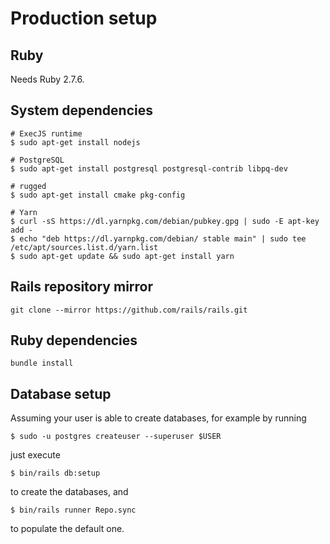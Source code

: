 # Production setup

## Ruby

Needs Ruby 2.7.6.

## System dependencies

```
# ExecJS runtime
$ sudo apt-get install nodejs

# PostgreSQL
$ sudo apt-get install postgresql postgresql-contrib libpq-dev

# rugged
$ sudo apt-get install cmake pkg-config

# Yarn
$ curl -sS https://dl.yarnpkg.com/debian/pubkey.gpg | sudo -E apt-key add -
$ echo "deb https://dl.yarnpkg.com/debian/ stable main" | sudo tee /etc/apt/sources.list.d/yarn.list
$ sudo apt-get update && sudo apt-get install yarn
```

## Rails repository mirror

```
git clone --mirror https://github.com/rails/rails.git
```

## Ruby dependencies

```
bundle install
```

## Database setup

Assuming your user is able to create databases, for example by running

```
$ sudo -u postgres createuser --superuser $USER
```

just execute

```
$ bin/rails db:setup
```

to create the databases, and

```
$ bin/rails runner Repo.sync
```

to populate the default one.
